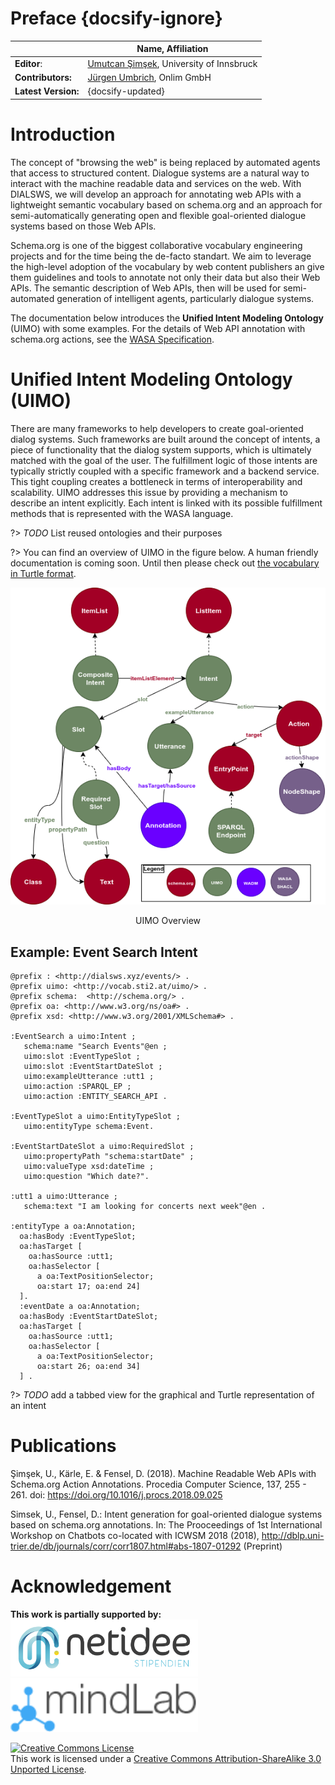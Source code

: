 # Preface {docsify-ignore}

|        | Name, Affiliation |
|----------------|--------------------------------------------------------------|
| **Editor**:        | [Umutcan Şimşek](http://umutcan.eu), University of Innsbruck |
| **Contributors:**   | [Jürgen Umbrich](https://onlim.com), Onlim GmbH    |
| **Latest Version:** | {docsify-updated}                                                       |


# Introduction

The concept of "browsing the web" is being replaced by automated agents that access to structured content. Dialogue systems are a natural way to interact with the machine readable data and services on the web. With DIALSWS, we will develop an approach for annotating web APIs with a lightweight semantic vocabulary based on schema.org and an approach for semi-automatically generating open and flexible goal-oriented dialogue systems based on those Web APIs. 

Schema.org is one of the biggest collaborative vocabulary engineering projects and for the time being the de-facto standart. We aim to leverage the high-level adoption of the vocabulary by web content publishers an give them guidelines and tools to annotate not only their data but also their Web APIs. The semantic description of Web APIs, then will be used for semi-automated generation of intelligent agents, particularly dialogue systems.

The documentation below introduces the **Unified Intent Modeling Ontology** (UIMO) with some examples. For the details of Web API annotation with schema.org actions, see the [WASA Specification](http://wasa.cc).

# Unified Intent Modeling Ontology (UIMO)

There are many frameworks to help developers to create goal-oriented dialog systems. Such frameworks are built around the concept of intents, a piece of functionality that the dialog system supports, which is ultimately matched with the goal of the user. The fulfillment logic of those intents are typically strictly coupled with a specific framework and a backend service. This tight coupling creates a bottleneck in terms of interoperability and scalability. UIMO addresses this issue by providing a mechanism to describe an intent explicitly. Each intent is linked with its possible fulfillment methods that is represented with the WASA language.

?> _TODO_ List reused ontologies and their purposes

?> You can find an overview of UIMO in the figure below. A human friendly documentation is coming soon. Until then please check out [the vocabulary in Turtle format](/vocab/ext/UIMO.ttl ":ignore title"). 

![uimo](_media/uimo-Page-2.png ':class=figure')

<center><span class="caption">UIMO Overview</span></center>

## Example: Event Search Intent

```turtle
@prefix : <http://dialsws.xyz/events/> .
@prefix uimo: <http://vocab.sti2.at/uimo/> .
@prefix schema:  <http://schema.org/> .
@prefix oa: <http://www.w3.org/ns/oa#> .
@prefix xsd: <http://www.w3.org/2001/XMLSchema#> .

:EventSearch a uimo:Intent ;
   schema:name "Search Events"@en ;
   uimo:slot :EventTypeSlot ;
   uimo:slot :EventStartDateSlot ;
   uimo:exampleUtterance :utt1 ;
   uimo:action :SPARQL_EP ;
   uimo:action :ENTITY_SEARCH_API .
   
:EventTypeSlot a uimo:EntityTypeSlot ;
   uimo:entityType schema:Event.

:EventStartDateSlot a uimo:RequiredSlot ;
   uimo:propertyPath "schema:startDate" ;
   uimo:valueType xsd:dateTime ;
   uimo:question "Which date?". 
   
:utt1 a uimo:Utterance ;
   schema:text "I am looking for concerts next week"@en .

:entityType a oa:Annotation;
  oa:hasBody :EventTypeSlot;
  oa:hasTarget [
    oa:hasSource :utt1;
    oa:hasSelector [
      a oa:TextPositionSelector; 
      oa:start 17; oa:end 24]
  ].
  :eventDate a oa:Annotation;
  oa:hasBody :EventStartDateSlot;
  oa:hasTarget [
    oa:hasSource :utt1;
    oa:hasSelector [
      a oa:TextPositionSelector; 
      oa:start 26; oa:end 34]
  ] .

```

?> _TODO_ add a tabbed view for the graphical and Turtle representation of an intent 
<!--The doc folder contains a multipage HTML documentation created by Ontodocs.-->

<!--### See also:
* [Mapping and comparison of Schema.org, OpenAPI/SmartAPI and Hydra](Comparison.md)
* [Semantify.it Schema.org Actions Semantify.it Authentication Extension](Authentication.md)-->

# Publications
Şimşek, U., Kärle, E. & Fensel, D. (2018). Machine Readable Web APIs with Schema.org Action Annotations. Procedia Computer Science, 137, 255 - 261. doi: https://doi.org/10.1016/j.procs.2018.09.025 

Simsek,  U.,  Fensel,  D.:  Intent  generation  for goal-oriented  dialogue  systems based  on  schema.org annotations.  In:  The  Prooceedings  of  1st  International Workshop  on  Chatbots  co-located  with  ICWSM 2018  (2018),  http://dblp.uni-trier.de/db/journals/corr/corr1807.html#abs-1807-01292 (Preprint)


# Acknowledgement
**This work is partially supported by:**
<br>
<a href="https://netidee.at/dialogical-access-lightweight-semantic-web-services"><img alt="netidee stipendium" style="border-width:0" src="_media/netidee_stip_logo.jpg" width=300/></a>
<a href="https://mindlab.ai/"><img alt="mindlab" style="border-width:0" src="_media/mindlab_logo.png" width=300/></a>


<a rel="license" href="http://creativecommons.org/licenses/by-sa/3.0/"><img alt="Creative Commons License" style="border-width:0" src="https://i.creativecommons.org/l/by-sa/3.0/88x31.png" /></a><br />This work is licensed under a <a rel="license" href="http://creativecommons.org/licenses/by-sa/3.0/">Creative Commons Attribution-ShareAlike 3.0 Unported License</a>.
